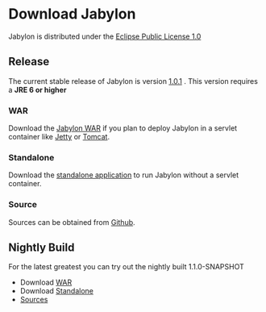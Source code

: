 Download Jabylon
================

Jabylon is distributed under the [Eclipse Public License 1.0](http://opensource.org/licenses/EPL-1.0)  



## Release

The current stable release of Jabylon is version [1.0.1](https://github.com/jutzig/jabylon/releases/latest) .
This version requires a **JRE 6 or higher**


### WAR 
 
Download the [Jabylon WAR](https://github.com/jutzig/jabylon/releases/download/v1.0.1/jabylon.war) if you plan to deploy Jabylon in a servlet container like [Jetty](http://www.eclipse.org/jetty/ ) or [Tomcat](http://tomcat.apache.org/).

### Standalone

Download the [standalone application](https://github.com/jutzig/jabylon/releases/download/v1.0.1/jabylon-standalone.zip) to run Jabylon without a servlet container.


### Source

Sources can be obtained from [Github](https://github.com/jutzig/jabylon/archive/v1.0.1.zip).


## Nightly Build

For the latest greatest you can try out the nightly built 1.1.0-SNAPSHOT

 * Download [WAR](https://buildhive.cloudbees.com/job/jutzig/job/jabylon/org.jabylon%24jabylon.war/lastSuccessfulBuild/artifact/org.jabylon/jabylon.war/1.1.0-SNAPSHOT/jabylon.war-1.1.0-SNAPSHOT.war)
 * Download [Standalone](https://buildhive.cloudbees.com/job/jutzig/job/jabylon/org.jabylon%24jabylon.product/lastSuccessfulBuild/artifact/org.jabylon/jabylon.product/1.1.0-SNAPSHOT/jabylon.product-1.1.0-SNAPSHOT-distribution.zip)
 * [Sources](https://github.com/jutzig/jabylon) 